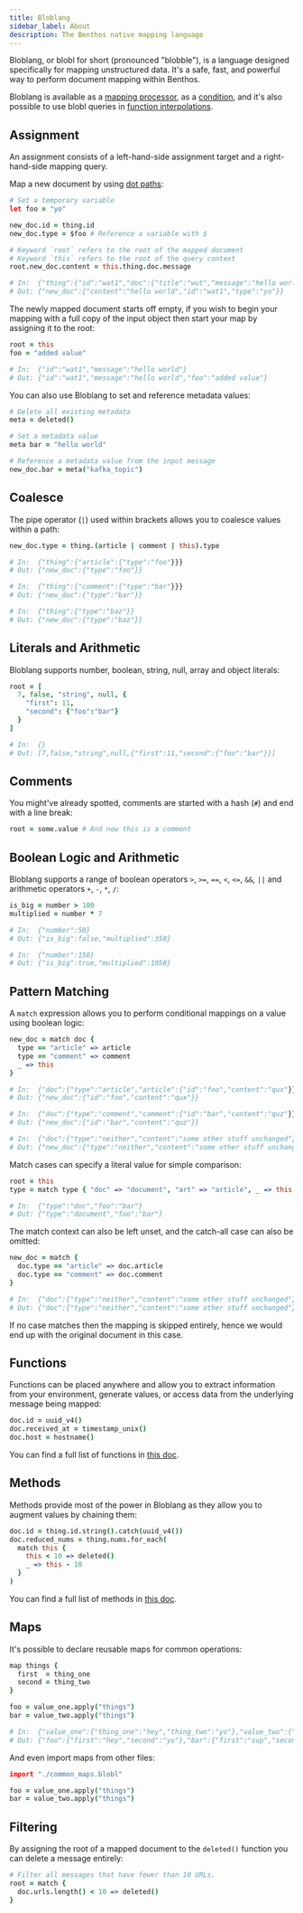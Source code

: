 ```yaml
---
title: Bloblang
sidebar_label: About
description: The Benthos native mapping language
---
```


Bloblang, or blobl for short (pronounced "blobble"), is a language designed specifically for mapping unstructured data. It's a safe, fast, and powerful way to perform document mapping within Benthos.

Bloblang is available as a [mapping processor][blobl.proc], as a [condition][blobl.cond], and it's also possible to use blobl queries in [function interpolations][blobl.interp].

## Assignment

An assignment consists of a left-hand-side assignment target and a right-hand-side mapping query.

Map a new document by using [dot paths][field_paths]:

```coffee
# Set a temporary variable
let foo = "yo"

new_doc.id = thing.id
new_doc.type = $foo # Reference a variable with $

# Keyword `root` refers to the root of the mapped document
# Keyword `this` refers to the root of the query context
root.new_doc.content = this.thing.doc.message

# In:  {"thing":{"id":"wat1","doc":{"title":"wut","message":"hello world"}}}
# Out: {"new_doc":{"content":"hello world","id":"wat1","type":"yo"}}
```

The newly mapped document starts off empty, if you wish to begin your mapping with a full copy of the input object then start your map by assigning it to the root:

```coffee
root = this
foo = "added value"

# In:  {"id":"wat1","message":"hello world"}
# Out: {"id":"wat1","message":"hello world","foo":"added value"}
```

You can also use Bloblang to set and reference metadata values:

```coffee
# Delete all existing metadata
meta = deleted()

# Set a metadata value
meta bar = "hello world"

# Reference a metadata value from the input message
new_doc.bar = meta("kafka_topic")
```

## Coalesce

The pipe operator (`|`) used within brackets allows you to coalesce values within a path:

```coffee
new_doc.type = thing.(article | comment | this).type

# In:  {"thing":{"article":{"type":"foo"}}}
# Out: {"new_doc":{"type":"foo"}}

# In:  {"thing":{"comment":{"type":"bar"}}}
# Out: {"new_doc":{"type":"bar"}}

# In:  {"thing":{"type":"baz"}}
# Out: {"new_doc":{"type":"baz"}}
```

## Literals and Arithmetic

Bloblang supports number, boolean, string, null, array and object literals:

```coffee
root = [
  7, false, "string", null, {
    "first": 11,
    "second": {"foo":"bar"}
  }
]

# In:  {}
# Out: [7,false,"string",null,{"first":11,"second":{"foo":"bar"}}]
```

## Comments

You might've already spotted, comments are started with a hash (`#`) and end with a line break:

```coffee
root = some.value # And now this is a comment
```

## Boolean Logic and Arithmetic

Bloblang supports a range of boolean operators `>`, `>=`, `==`, `<`, `<=`, `&&`, `||` and arithmetic operators `+`, `-`, `*`, `/`:

```coffee
is_big = number > 100
multiplied = number * 7

# In:  {"number":50}
# Out: {"is_big":false,"multiplied":350}

# In:  {"number":150}
# Out: {"is_big":true,"multiplied":1050}
```

## Pattern Matching

A `match` expression allows you to perform conditional mappings on a value using boolean logic:

```coffee
new_doc = match doc {
  type == "article" => article
  type == "comment" => comment
  _ => this
}

# In:  {"doc":{"type":"article","article":{"id":"foo","content":"qux"}}}
# Out: {"new_doc":{"id":"foo","content":"qux"}}

# In:  {"doc":{"type":"comment","comment":{"id":"bar","content":"quz"}}}
# Out: {"new_doc":{"id":"bar","content":"quz"}}

# In:  {"doc":{"type":"neither","content":"some other stuff unchanged"}}
# Out: {"new_doc":{"type":"neither","content":"some other stuff unchanged"}}
```

Match cases can specify a literal value for simple comparison:

```coffee
root = this
type = match type { "doc" => "document", "art" => "article", _ => this }

# In:  {"type":"doc","foo":"bar"}
# Out: {"type":"document","foo":"bar"}
```

The match context can also be left unset, and the catch-all case can also be omitted:

```coffee
new_doc = match {
  doc.type == "article" => doc.article
  doc.type == "comment" => doc.comment
}

# In:  {"doc":{"type":"neither","content":"some other stuff unchanged"}}
# Out: {"doc":{"type":"neither","content":"some other stuff unchanged"}}
```

If no case matches then the mapping is skipped entirely, hence we would end up with the original document in this case.

## Functions

Functions can be placed anywhere and allow you to extract information from your environment, generate values, or access data from the underlying message being mapped:

```coffee
doc.id = uuid_v4()
doc.received_at = timestamp_unix()
doc.host = hostname()
```

You can find a full list of functions in [this doc][blobl.functions].

## Methods

Methods provide most of the power in Bloblang as they allow you to augment values by chaining them:

```coffee
doc.id = thing.id.string().catch(uuid_v4())
doc.reduced_nums = thing.nums.for_each(
  match this {
    this < 10 => deleted()
    _ => this - 10
  }
)
```

You can find a full list of methods in [this doc][blobl.methods].

## Maps

It's possible to declare reusable maps for common operations:

```coffee
map things {
  first  = thing_one
  second = thing_two
}

foo = value_one.apply("things")
bar = value_two.apply("things")

# In:  {"value_one":{"thing_one":"hey","thing_two":"yo"},"value_two":{"thing_one":"sup","thing_two":"waddup"}}
# Out: {"foo":{"first":"hey","second":"yo"},"bar":{"first":"sup","second":"waddup"}}
```

And even import maps from other files:

```coffee
import "./common_maps.blobl"

foo = value_one.apply("things")
bar = value_two.apply("things")
```

## Filtering

By assigning the root of a mapped document to the `deleted()` function you can delete a message entirely:

```coffee
# Filter all messages that have fewer than 10 URLs.
root = match {
  doc.urls.length() < 10 => deleted()
}
```

[field_paths]: /docs/configuration/field_paths
[blobl.proc]: /docs/components/processors/bloblang
[blobl.cond]: /docs/components/conditions/bloblang
[blobl.interp]: /docs/configuration/interpolation#bloblang-queries
[blobl.functions]: /docs/guides/bloblang/functions
[blobl.methods]: /docs/guides/bloblang/methods